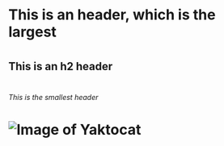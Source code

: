 # <h1> This is an header, which is the largest
# <h2> This is an h2 header
# <h6> This is the smallest header
# ![Image of Yaktocat](https://octodex.github.com/images/yaktocat.png)
